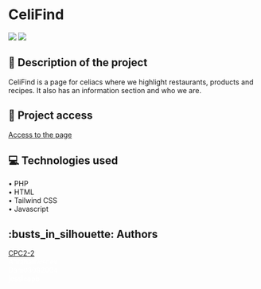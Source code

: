 <h1>CeliFind</h1>

<div display="flex">
  <img src="https://img.shields.io/badge/release date-march-green">
  <img src="https://img.shields.io/badge/status-in%20development-blue">
</div>

<h2>📖 Description of the project</h2>
<p>CeliFind is a page for celiacs where we highlight restaurants, products and recipes. It also has an information section and who we are.</p>

<h2>📁 Project access</h2>
<a href="https://nervous-visvesvaraya.195-20-230-201.plesk.page" decoration="none">Access to the page</a>

<h2>💻 Technologies used</h2>
• PHP
<br>
• HTML
<br>
• Tailwind CSS
<br>
• Javascript

<h2>:busts_in_silhouette:  Authors</h2>
<a href="https://github.com/CPC2-2" decoration="none">CPC2-2</a>
<br>
<a href="https://github.com/Abrahamvsdev" style="color: white; text-decoration: none;">Abrahamvsdev</a>
<br>
<a href="https://github.com/Dani03082004" style="color: white; text-decoration: none;">Dani03082004</a>
<br>
<a href="https://github.com/jessicapb" style="color: white; text-decoration: none;">jessicapb</a>